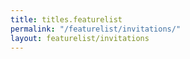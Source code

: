 ```yaml
---
title: titles.featurelist
permalink: "/featurelist/invitations/"
layout: featurelist/invitations
---
```


